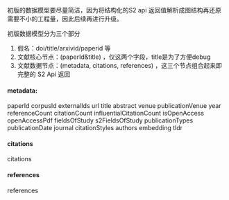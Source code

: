 初版的数据模型要尽量简洁，因为将结构化的S2 api 返回值解析成图结构再还原需要不小的工程量，因此后续再进行升级。

初版数据模型分为三个部分
1. 假名：doi/title/arxivid/paperid 等
2. 文献核心节点：(paperId&title) ，仅这两个字段，title是为了方便debug
3. 文献数据节点：(metadata, citations, references) ，这三个节点组合起来即完整的 S2 Api 返回


#### metadata: 
paperId
corpusId
externalIds
url
title
abstract
venue
publicationVenue
year
referenceCount
citationCount
influentialCitationCount
isOpenAccess
openAccessPdf
fieldsOfStudy
s2FieldsOfStudy
publicationTypes
publicationDate
journal
citationStyles
authors
embedding
tldr

#### citations
citations

#### references
references

